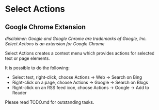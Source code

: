 # Select Actions
## Google Chrome Extension
_disclaimer: Google and Google Chrome are trademarks of Google, Inc.
Select Actions is an extension for Google Chrome_

Select Actions creates a context menu which provides actions for selected text or page elements.

It is possible to do the following:
 * Select text, right-click, choose Actions -> Web -> Search on Bing
 * Right-click on a page, choose Actions -> Google -> Search on Blogs
 * Right-click on an RSS feed icon, choose Actions -> Google -> Add to Reader

Please read TODO.md for outstanding tasks.
